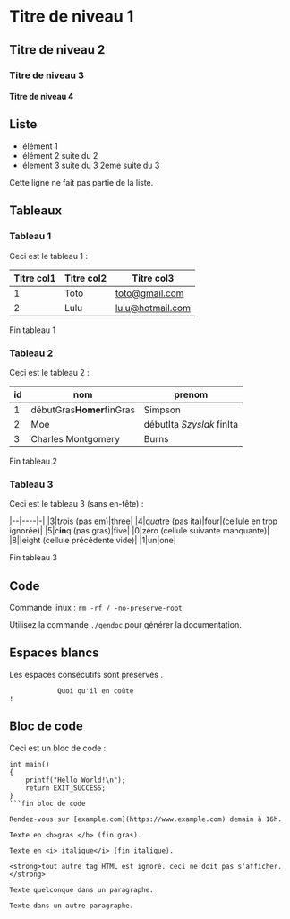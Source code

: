 # Titre de niveau 1

## Titre de niveau 2

### Titre de niveau 3

#### Titre de niveau 4


## Liste

- élément 1
- élément 2
suite du 2
- élement 3
suite du 3
2eme suite du 3

Cette ligne ne fait pas partie de la liste.

## Tableaux

### Tableau 1

Ceci est le tableau 1 :

|Titre col1|Titre col2|Titre col3|
|-|-|-|
| 1 | Toto | toto@gmail.com |
| 2 | Lulu | lulu@hotmail.com |

Fin tableau 1


### Tableau 2

Ceci est le tableau 2 :

|id|nom|prenom|
|-|---|--|
|1|débutGras<b>Homer</b>finGras|Simpson|
|2|Moe|débutIta <i> Szyslak</i> finIta|
|3|Charles Montgomery|Burns|

Fin tableau 2

### Tableau 3

Ceci est le tableau 3 (sans en-tête) :

|--|----|-|
|3|t<em>ro</em>is (pas em)|three|
|4|q<i>ua</i>tre (pas ita)|four|(cellule en trop ignorée)|
|5|c<b>in</b>q (pas gras)|five|
|0|zéro (cellule suivante manquante)|
|8||eight (cellule précédente vide)|
|1|un|one|

Fin tableau 3

## Code

Commande linux : `rm -rf / -no-preserve-root`

Utilisez la commande `./gendoc` pour générer la documentation.

## Espaces blancs

Les espaces          consécutifs       sont       préservés                 .

                Quoi qu'il en coûte                                         !

## Bloc de code

Ceci est un bloc de code :
```
int main()
{
    printf("Hello World!\n");
    return EXIT_SUCCESS;
}
```fin bloc de code

Rendez-vous sur [example.com](https://www.example.com) demain à 16h.

Texte en <b>gras </b> (fin gras).

Texte en <i> italique</i> (fin italique).

<strong>tout autre tag HTML est ignoré. ceci ne doit pas s'afficher.</strong>

Texte quelconque dans un paragraphe.

Texte dans un autre paragraphe.
